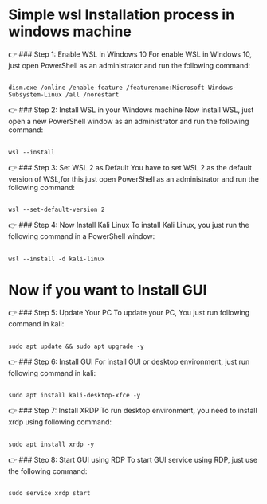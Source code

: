 # Simple wsl Installation process in windows machine
:point_right: ### Step 1: Enable WSL in Windows 10
For enable WSL in Windows 10, just open PowerShell as an administrator and run the following command:
##
    dism.exe /online /enable-feature /featurename:Microsoft-Windows-Subsystem-Linux /all /norestart
:point_right: ### Step 2: Install WSL in your Windows machine
Now install WSL, just open a new PowerShell window as an administrator and run the following command:
##
    wsl --install
:point_right: ### Step 3: Set WSL 2 as Default
You have to set WSL 2 as the default version of WSL,for this just open PowerShell as an administrator and run the following command:
##
    wsl --set-default-version 2
:point_right: ### Step 4: Now Install Kali Linux
To install Kali Linux, you just run the following command in a PowerShell window:
##
    wsl --install -d kali-linux




# Now if you want to Install GUI

:point_right: ### Step 5: Update Your PC
To update your PC, You just run following command in kali:

##
    sudo apt update && sudo apt upgrade -y

:point_right: ### Step 6: Install GUI
For install GUI or desktop environment, just run following command in kali:

##
    sudo apt install kali-desktop-xfce -y

:point_right: ### Step 7: Install XRDP
To run desktop environment, you need to install xrdp using following command:

##
    sudo apt install xrdp -y

:point_right: ### Steo 8: Start GUI using RDP
To start GUI service using RDP, just use the following command:

##
    sudo service xrdp start

